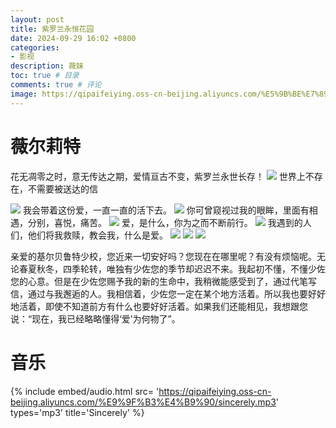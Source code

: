 ```yaml
---
layout: post
title: 紫罗兰永恒花园
date: 2024-09-29 16:02 +0800
categories:
- 影视
description: 薇妹
toc: true # 目录
comments: true # 评论
image: https://qipaifeiying.oss-cn-beijing.aliyuncs.com/%E5%9B%BE%E7%89%87/202409291600899.jpg
---
```

# 薇尔莉特

花无凋零之时，意无传达之期，爱情亘古不变，紫罗兰永世长存！
![](https://qipaifeiying.oss-cn-beijing.aliyuncs.com/%E5%9B%BE%E7%89%87/202409291600351.png)
世界上不存在，不需要被送达的信

![](https://qipaifeiying.oss-cn-beijing.aliyuncs.com/%E5%9B%BE%E7%89%87/202409291600657.jpg)
我会带着这份爱，一直一直的活下去。
![](https://qipaifeiying.oss-cn-beijing.aliyuncs.com/%E5%9B%BE%E7%89%87/202409291601979.jpg)
你可曾窥视过我的眼眸，里面有相遇，分别，喜悦，痛苦。
![](https://qipaifeiying.oss-cn-beijing.aliyuncs.com/%E5%9B%BE%E7%89%87/202409291601179.jpg)
爱，是什么，你为之而不断前行。
![](https://qipaifeiying.oss-cn-beijing.aliyuncs.com/%E5%9B%BE%E7%89%87/202409291601583.png)
我遇到的人们，他们将我救赎，教会我，什么是爱。
![](https://qipaifeiying.oss-cn-beijing.aliyuncs.com/%E5%9B%BE%E7%89%87/202409291601177.png)
![](https://qipaifeiying.oss-cn-beijing.aliyuncs.com/%E5%9B%BE%E7%89%87/202409291601380.png)
![](https://qipaifeiying.oss-cn-beijing.aliyuncs.com/%E5%9B%BE%E7%89%87/202409291601416.png)

亲爱的基尔贝鲁特少校，您近来一切安好吗？您现在在哪里呢？有没有烦恼呢。无论春夏秋冬，四季轮转，唯独有少佐您的季节却迟迟不来。我起初不懂，不懂少佐您的心意。但是在少佐您赐予我的新的生命中，我稍微能感受到了，通过代笔写信，通过与我邂逅的人。我相信着，少佐您一定在某个地方活着。所以我也要好好地活着，即使不知道前方有什么也要好好活着。如果我们还能相见，我想跟您说：“现在，我已经略略懂得‘爱’为何物了”。
# 音乐
{%
  include embed/audio.html
  src= 'https://qipaifeiying.oss-cn-beijing.aliyuncs.com/%E9%9F%B3%E4%B9%90/sincerely.mp3'
  types='mp3'
  title='Sincerely'
%}